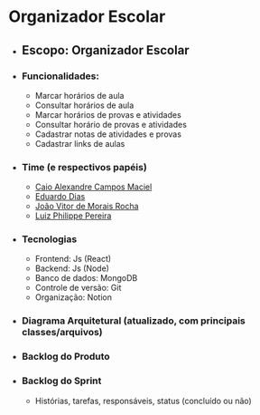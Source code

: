 # Organizador Escolar

* ## Escopo: Organizador Escolar
* ### Funcionalidades:
    * Marcar horários de aula
    * Consultar horários de aula
    * Marcar horários de provas e atividades
    * Consultar horário de provas e atividades
    * Cadastrar notas de atividades e provas
    * Cadastrar links de aulas

* ### Time (e respectivos papéis)
   * [Caio Alexandre Campos Maciel](https://github.com/kaioalex2018)
   * [Eduardo Dias](https://github.com/eduardo2512)
   * [João Vitor de Morais Rocha](https://github.com/joaovmr)
   * [Luiz Philippe Pereira](https://github.com/LuizPPA)
   
* ### Tecnologias
    * Frontend: Js (React)
    * Backend: Js (Node)
    * Banco de dados: MongoDB
    * Controle de versão: Git
    * Organização: Notion
 
* ### Diagrama Arquitetural (atualizado, com principais classes/arquivos)

* ### Backlog do Produto

* ### Backlog do Sprint
   * Histórias, tarefas, responsáveis, status (concluído ou não)










